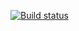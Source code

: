 [![Build status](https://ci.appveyor.com/api/projects/status/j57ly5f8trvfgvu8?svg=true)](https://ci.appveyor.com/project/hek777/ahj-hw-1)